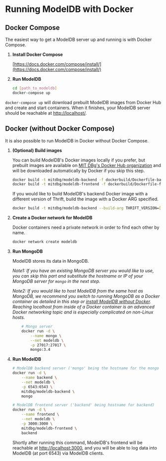 # Running ModelDB with Docker

## Docker Compose

The easiest way to get a ModelDB server up and running is with Docker Compose.

1. **Install Docker Compose**

    [https://docs.docker.com/compose/install/](https://docs.docker.com/compose/install/)

2. **Run ModelDB**

    ```bash
    cd [path_to_modeldb]
    docker-compose up
    ```

`docker-compose up` will download prebuilt ModelDB images from Docker Hub and create and start containers. When it finishes, your ModelDB server should be reachable at [http://localhost/](http://localhost/).

## Docker (without Docker Compose)

It is also possible to run ModelDB in Docker without Docker Compose.

1. **(Optional) Build images**

    You can build ModelDB's Docker images locally if you prefer, but prebuilt images are available on [MIT DBg's Docker Hub organization](https://hub.docker.com/r/mitdbg/) and will be downloaded automatically by Docker if you skip this step.

    ```bash
    docker build -t mitdbg/modeldb-backend -f dockerbuild/Dockerfile-backend .
    docker build -t mitdbg/modeldb-frontend -f dockerbuild/Dockerfile-frontend .
    ```

    If you would like to build ModelDB's backend Docker image with a different version of Thrift, build the image with a Docker ARG specified.

    ```bash
    docker build -t mitdbg/modeldb-backend --build-arg THRIFT_VERSION=[version_of_thrift] -f dockerbuild/Dockerfile-backend .
    ``` 

2. **Create a Docker network for ModelDB**

    Docker containers need a private network in order to find each other by name.

    ```bash
    docker network create modeldb
    ```

3. **Run MongoDB**

    ModelDB stores its data in MongoDB.

    *Note1: If you have an existing MongoDB server you would like to use, you can skip this part and substitute the hostname or IP of your MongoDB server for `mongo` in the next step.*

    *Note2: If you would like to host ModelDB from the same host as MongoDB, we recommend you switch to running MongoDB as a Docker container as detailed in this step or [install ModelDB without Docker](../README.md#manualsetup). Reaching localhost from inside of a Docker container is an advanced Docker networking topic and is especially complicated on non-Linux hosts.*

    ```bash
        # Mongo server
        docker run -d \
            --name mongo \
            --net modeldb \
            -p 27017:27017 \
            mongo:3.4
    ```

4. **Run ModelDB**

    ```bash
    # ModelDB backend server ('mongo' being the hostname for the mongo server)
    docker run -d \
        --name backend \
        --net modeldb \
        -p 6543:6543 \
        mitdbg/modeldb-backend \
        mongo

    # ModelDB frontend server ('backend' being hostname for backend)
    docker run -d \
        --name frontend \
        --net modeldb \
        -p 3000:3000 \
        mitdbg/modeldb-frontend \
        backend
    ```

    Shortly after running this command, ModelDB's frontend will be reachable at [http://localhost:3000](http://localhost:3000), and you will be able to log data into ModelDB (at port 6543) via ModelDB clients.
